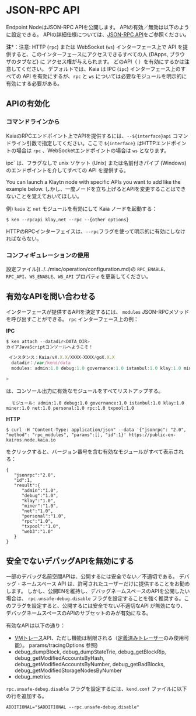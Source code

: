 # JSON-RPC API

Endpoint NodeはJSON-RPC APIを公開します。 APIの有効／無効は以下のように設定できる。 APIの詳細仕様については、[JSON-RPC API](../../../references/json-rpc/klay/account-created)をご参照ください。

**注**\*：注意: HTTP (`rpc`) または WebSocket (`ws`) インターフェース上で API を提供すると、このインターフェースにアクセスできるすべての人 (DApps, ブラウザのタブなど) に
アクセス権が与えられます。 どのAPI（
）を有効にするかは注意してください。 デフォルトでは、Kaia は IPC (`ipc`) インターフェース上のすべての API を有効にするが、`rpc` と `ws` については必要なモジュールを明示的に有効にする必要がある。

## APIの有効化 <a id="enabling-apis"></a>

### コマンドラインから<a id="from-commandline"></a>

KaiaのRPCエンドポイント上でAPIを提供するには、`--${interface}api`
コマンドライン引数で指定してください。ここで `${interface}` はHTTPエンドポイントの場合は `rpc` 、WebSocketエンドポイントの場合は `ws` となります。

ipc\` は、フラグなしで unix ソケット (Unix) または名前付きパイプ (Windows) のエンドポイントを介してすべての API を提供する。

You can launch a Klaytn node with specific APIs you want to add like the example below. しかし、一度ノードを立ち上げるとAPIを変更することはできないことを覚えておいてほしい。

例) `kaia` と `net` モジュールを有効にして Kaia ノードを起動する：

```shell
$ ken --rpcapi klay,net --rpc --{other options}
```

HTTPのRPCインターフェイスは、`--rpc`フラグを使って明示的に有効にしなければならない。

### コンフィギュレーションの使用<a id="using-configuration"></a>

設定ファイル](../../misc/operation/configuration.md)の `RPC_ENABLE`、`RPC_API`、`WS_ENABLE`、`WS_API` プロパティを更新してください。

## 有効なAPIを問い合わせる<a id="querying-enabled-apis"></a>

インターフェースが提供するAPIを決定するには、 `modules` JSON-RPCメソッドを呼び出すことができる。
`rpc` インターフェース上の例：

**IPC**

```javascript
$ ken attach --datadir<DATA_DIR>
カイアJavaScriptコンソールへようこそ！

 インスタンス：Kaia/vX.X.X/XXXX-XXXX/goX.X.X
  datadir：/var/kend/data
  modules: admin:1.0 debug:1.0 governance:1.0 istanbul:1.0 klay:1.0 miner:1.0 net:1.0 personal:1.0 rpc:1.0 txpool:1.0

>
```

は、コンソール出力に有効なモジュールをすべてリストアップする。

```
  モジュール: admin:1.0 debug:1.0 governance:1.0 istanbul:1.0 klay:1.0 miner:1.0 net:1.0 personal:1.0 rpc:1.0 txpool:1.0
```

**HTTP**

```shell
$ curl -H "Content-Type: application/json" --data '{"jsonrpc": "2.0", "method": "rpc_modules", "params":[], "id":1}' https://public-en-kairos.node.kaia.io
```

をクリックすると、バージョン番号を含む有効なモジュールがすべて表示される：

```
{
   "jsonrpc":"2.0",
   "id":1,
   "result":{
      "admin":"1.0",
      "debug":"1.0",
      "klay":"1.0",
      "miner":"1.0",
      "net":"1.0",
      "personal":"1.0",
      "rpc":"1.0",
      "txpool":"1.0",
      "web3":"1.0"
   }
}
```

## 安全でないデバッグAPIを無効にする<a id="disabling-unsafe-debug-apis"></a>

一部のデバッグ名前空間APIは、公開するには安全でない／不適切である。
デバッグ・ネームスペース API は、許可されたユーザーだけに提供することをお勧めします。
しかし、公開ENを維持し、デバッグネームスペースのAPIを公開したい場合は、
`rpc.unsafe-debug.disable` フラグを設定することを強く推奨する。このフラグを設定すると、公開するには安全でない/不適切なAPI
が無効になり、デバッグネームスペースのAPIのサブセットのみが有効になる。

有効なAPIは以下の通り：

- [VMトレース](../../../references/json-rpc/debug/trace-bad-block)API、ただし機能は制限される（[定義済みトレーサー](../../../references/json-rpc/debug/trace-bad-block)のみ使用可能）。 params/tracingOptions 参照)
- debug_dumpBlock, debug_dumpStateTrie, debug_getBlockRlp, debug_getModifiedAccountsByHash, debug_getModifiedAccountsByNumber, debug_getBadBlocks, debug_getModifiedStorageNodesByNumber
- debug_metrics

`rpc.unsafe-debug.disable` フラグを設定するには、`kend.conf` ファイルに以下の行を追加する。

```
ADDITIONAL="$ADDITIONAL --rpc.unsafe-debug.disable"
```
